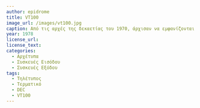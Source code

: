 ```yaml
---
author: epidrome
title: VT100 
image_url: /images/vt100.jpg
caption: Από τις αρχές της δεκαετίας του 1970, άρχισαν να εμφανίζονται τα πρώτα ακριβά τερματικά με οθόνη, αλλά μόνο προς τα τέλη της δεκαετίας έγιναν πραγματικά δημοφιλή για τους περισσότερους χρήστες με συστήματα όπως το VT100 της DEC, το οποίο είχε μικροεπεξεργαστή, αν και η χρήση του ήταν μόνο ως τερματικό σε έναν μεγαλύτερο απομακρυσμένο κεντρικό ή μίνιϋπολογιστή. To VT100 μπορεί να έχει ξεπεραστεί ως συσκευή, αλλά ακόμη χρησιμοποιείται ως λογισμικό επικοινωνίας στα σύγχρονα εικονικά τερματικά.
year: 1978 
license_url: 
license_text: 
categories:
  - Αρχέτυπα
  - Συσκευές Εισόδου 
  - Συσκευές Εξόδου
tags:
  - Τηλέτυπος 
  - Τερματικό
  - DEC
  - VT100
---
```


